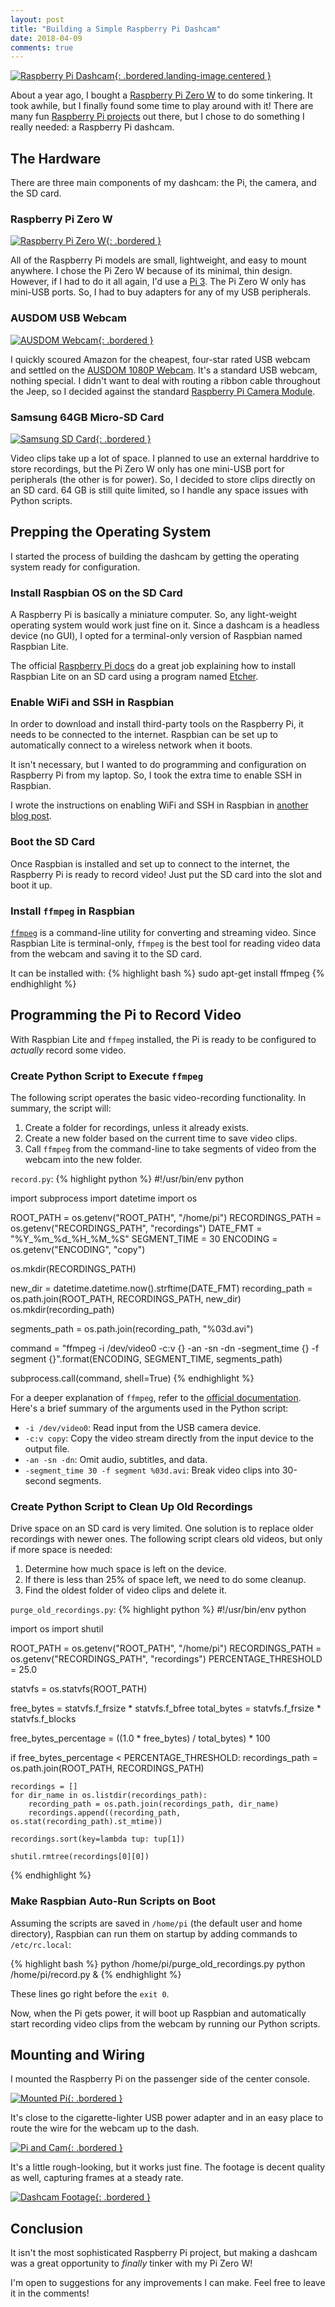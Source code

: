 ```yaml
---
layout: post
title: "Building a Simple Raspberry Pi Dashcam"
date: 2018-04-09
comments: true
---
```


[![Raspberry Pi Dashcam](/assets/images/posts/dashcam-landing.png){: .bordered.landing-image.centered }](/assets/images/posts/dashcam-landing.png)

About a year ago, I bought a [Raspberry Pi Zero W](https://www.raspberrypi.org/products/raspberry-pi-zero-w/) to do some tinkering. It took awhile, but I finally found some time to play around with it! There are many fun [Raspberry Pi projects](https://www.hackster.io/raspberry-pi/projects) out there, but I chose to do something I really needed: a Raspberry Pi dashcam.

## The Hardware

There are three main components of my dashcam: the Pi, the camera, and the SD card.

### Raspberry Pi Zero W

[![Raspberry Pi Zero W](/assets/images/posts/pi-zero-w.png){: .bordered }](/assets/images/posts/pi-zero-w.png)

All of the Raspberry Pi models are small, lightweight, and easy to mount anywhere. I chose the Pi Zero W because of its minimal, thin design. However, if I had to do it all again, I'd use a [Pi 3](https://www.raspberrypi.org/products/raspberry-pi-3-model-b/). The Pi Zero W only has mini-USB ports. So, I had to buy adapters for any of my USB peripherals.

### AUSDOM USB Webcam

[![AUSDOM Webcam](/assets/images/posts/dashcam-webcam.png){: .bordered }](/assets/images/posts/dashcam-webcam.png)

I quickly scoured Amazon for the cheapest, four-star rated USB webcam and settled on the [AUSDOM 1080P Webcam](https://www.amazon.com/gp/product/B01M642ZTC). It's a standard USB webcam, nothing special. I didn't want to deal with routing a ribbon cable throughout the Jeep, so I decided against the standard [Raspberry Pi Camera Module](https://www.raspberrypi.org/products/camera-module-v2/).

### Samsung 64GB Micro-SD Card

[![Samsung SD Card](/assets/images/posts/samsung-sd-card.png){: .bordered }](/assets/images/posts/samsung-sd-card.png)

Video clips take up a lot of space. I planned to use an external harddrive to store recordings, but the Pi Zero W only has one mini-USB port for peripherals (the other is for power). So, I decided to store clips directly on an SD card. 64 GB is still quite limited, so I handle any space issues with Python scripts.

## Prepping the Operating System

I started the process of building the dashcam by getting the operating system ready for configuration.

### Install Raspbian OS on the SD Card

A Raspberry Pi is basically a miniature computer. So, any light-weight operating system would work just fine on it. Since a dashcam is a headless device (no GUI), I opted for a terminal-only version of Raspbian named Raspbian Lite.

The official [Raspberry Pi docs](https://www.raspberrypi.org/documentation/installation/installing-images/) do a great job explaining how to install Raspbian Lite on an SD card using a program named [Etcher](https://etcher.io/).

### Enable WiFi and SSH in Raspbian

In order to download and install third-party tools on the Raspberry Pi, it needs to be connected to the internet. Raspbian can be set up to automatically connect to a wireless network when it boots.

It isn't necessary, but I wanted to do programming and configuration on Raspberry Pi from my laptop. So, I took the extra time to enable SSH in Raspbian.

I wrote the instructions on enabling WiFi and SSH in Raspbian in [another blog post]().

### Boot the SD Card

Once Raspbian is installed and set up to connect to the internet, the Raspberry Pi is ready to record video! Just put the SD card into the slot and boot it up.

### Install `ffmpeg` in Raspbian

[`ffmpeg`](https://www.ffmpeg.org/) is a command-line utility for converting and streaming video. Since Raspbian Lite is terminal-only, `ffmpeg` is the best tool for reading video data from the webcam and saving it to the SD card.

It can be installed with:
{% highlight bash %}
sudo apt-get install ffmpeg
{% endhighlight %}

## Programming the Pi to Record Video

With Raspbian Lite and `ffmpeg` installed, the Pi is ready to be configured to _actually_ record some video.

### Create Python Script to Execute `ffmpeg`

The following script operates the basic video-recording functionality. In summary, the script will:

1. Create a folder for recordings, unless it already exists.
2. Create a new folder based on the current time to save video clips.
3. Call `ffmpeg` from the command-line to take segments of video from the webcam into the new folder.

`record.py`:
{% highlight python %}
#!/usr/bin/env python

import subprocess
import datetime
import os

ROOT_PATH = os.getenv("ROOT_PATH", "/home/pi")
RECORDINGS_PATH = os.getenv("RECORDINGS_PATH", "recordings")
DATE_FMT = "%Y_%m_%d_%H_%M_%S"
SEGMENT_TIME = 30
ENCODING = os.getenv("ENCODING", "copy")

os.mkdir(RECORDINGS_PATH)

new_dir = datetime.datetime.now().strftime(DATE_FMT)
recording_path = os.path.join(ROOT_PATH, RECORDINGS_PATH, new_dir)
os.mkdir(recording_path)

segments_path = os.path.join(recording_path, "%03d.avi")

command = "ffmpeg -i /dev/video0 -c:v {} -an -sn -dn -segment_time {} -f segment {}".format(ENCODING, SEGMENT_TIME, segments_path)

subprocess.call(command, shell=True)
{% endhighlight %}


For a deeper explanation of `ffmpeg`, refer to the [official documentation](https://www.ffmpeg.org/ffmpeg.html). Here's a brief summary of the arguments used in the Python script:

* `-i /dev/video0`: Read input from the USB camera device.
* `-c:v copy`: Copy the video stream directly from the input device to the output file.
* `-an -sn -dn`: Omit audio, subtitles, and data.
* `-segment_time 30 -f segment %03d.avi`: Break video clips into 30-second segments.

### Create Python Script to Clean Up Old Recordings

Drive space on an SD card is very limited. One solution is to replace older recordings with newer ones. The following script clears old videos, but only if more space is needed:

1. Determine how much space is left on the device.
2. If there is less than 25% of space left, we need to do some cleanup.
4. Find the oldest folder of video clips and delete it.

`purge_old_recordings.py`:
{% highlight python %}
#!/usr/bin/env python

import os
import shutil

ROOT_PATH = os.getenv("ROOT_PATH", "/home/pi")
RECORDINGS_PATH = os.getenv("RECORDINGS_PATH", "recordings")
PERCENTAGE_THRESHOLD = 25.0

statvfs = os.statvfs(ROOT_PATH)

free_bytes = statvfs.f_frsize * statvfs.f_bfree
total_bytes = statvfs.f_frsize * statvfs.f_blocks

free_bytes_percentage = ((1.0 * free_bytes) / total_bytes) * 100

if free_bytes_percentage < PERCENTAGE_THRESHOLD:
    recordings_path = os.path.join(ROOT_PATH, RECORDINGS_PATH)
    
    recordings = []
    for dir_name in os.listdir(recordings_path):
        recording_path = os.path.join(recordings_path, dir_name)
        recordings.append((recording_path, os.stat(recording_path).st_mtime))

    recordings.sort(key=lambda tup: tup[1])

    shutil.rmtree(recordings[0][0])
{% endhighlight %}

### Make Raspbian Auto-Run Scripts on Boot

Assuming the scripts are saved in `/home/pi` (the default user and home directory), Raspbian can run them on startup by adding commands to `/etc/rc.local`:

{% highlight bash %}
python /home/pi/purge_old_recordings.py
python /home/pi/record.py &
{% endhighlight %}

These lines go right before the `exit 0`.

Now, when the Pi gets power, it will boot up Raspbian and automatically start recording video clips from the webcam by running our Python scripts.

## Mounting and Wiring

I mounted the Raspberry Pi on the passenger side of the center console.

[![Mounted Pi](/assets/images/posts/mounted-pi.png){: .bordered }](/assets/images/posts/mounted-pi.png)

It's close to the cigarette-lighter USB power adapter and in an easy place to route the wire for the webcam up to the dash.

[![Pi and Cam](/assets/images/posts/pi-and-cam.png){: .bordered }](/assets/images/posts/pi-and-cam.png)

It's a little rough-looking, but it works just fine. The footage is decent quality as well, capturing frames at a steady rate.

[![Dashcam Footage](/assets/images/posts/dashcam-footage.gif){: .bordered }](/assets/images/posts/dashcam-footage.gif)

## Conclusion

It isn't the most sophisticated Raspberry Pi project, but making a dashcam was a great opportunity to _finally_ tinker with my Pi Zero W!

I'm open to suggestions for any improvements I can make. Feel free to leave it in the comments!
